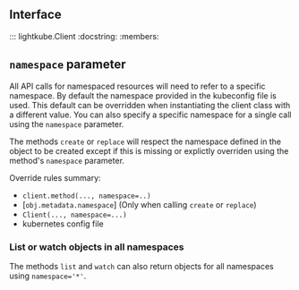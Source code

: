 ## Interface

::: lightkube.Client
    :docstring:
    :members:

## `namespace` parameter

All API calls for namespaced resources will need to refer to a specific namespace.
By default the namespace provided in the kubeconfig file is used. This default
can be overridden when instantiating the client class with a different value.
You can also specify a specific namespace for a single call using the `namespace` parameter.

The methods `create` or `replace` will respect the namespace defined in the object to be 
created except if this is missing or explictly overriden using the method's `namespace` parameter.

Override rules summary:

* `client.method(..., namespace=..)`
* [`obj.metadata.namespace`] (Only when calling `create` or `replace`)
* `Client(..., namespace=...)`
* kubernetes config file

### List or watch objects in all namespaces

The methods `list` and `watch` can also return objects for all namespaces using `namespace='*'`.
